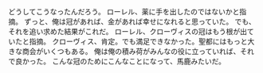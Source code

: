 どうしてこうなったんだろう。
ローレル、薬に手を出したのではないかと指摘。
ずっと、俺は冠があれば、金があれば幸せになれると思っていた。
でも、それを追い求めた結果がこれだ。
ローレル、クローヴィスの冠はもう根が出ていたと指摘。
クローヴィス、肯定。でも満足できなかった。聖都にはもっと大きな商会がいくつもある。
俺は俺の積み荷がみんなの役に立っていれば、それで良かった。
こんな冠のためにこんなことになって、馬鹿みたいだ。